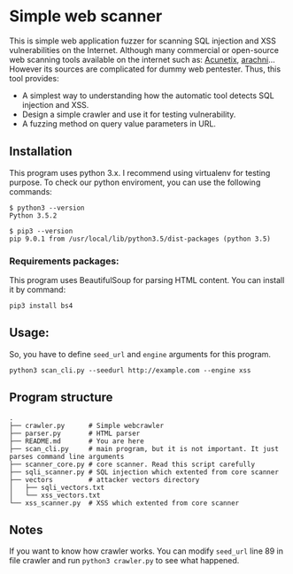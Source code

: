 # Simple web scanner

This is simple web application fuzzer for scanning SQL injection and XSS vulnerabilities on the Internet. Although many commercial or open-source web scanning tools available on the internet such as: [Acunetix](https://www.acunetix.com/), [arachni](http://www.arachni-scanner.com/)... However its sources are complicated for dummy web pentester. Thus, this tool provides:

- A simplest way to understanding how the automatic tool detects SQL injection and XSS.
- Design a simple crawler and use it for testing vulnerability.
- A fuzzing method on query value parameters in URL.


## Installation

This program uses python 3.x. I recommend using virtualenv for testing purpose. To check our python enviroment, you can use the following commands:

```
$ python3 --version
Python 3.5.2

$ pip3 --version
pip 9.0.1 from /usr/local/lib/python3.5/dist-packages (python 3.5)
```

### Requirements packages:

This program uses BeautifulSoup for parsing HTML content. You can install it by command:
```
pip3 install bs4
```



## Usage:

So, you have to define `seed_url` and `engine` arguments for this program.

```
python3 scan_cli.py --seedurl http://example.com --engine xss
```


## Program structure

```
.
├── crawler.py      # Simple webcrawler
├── parser.py       # HTML parser
├── README.md       # You are here
├── scan_cli.py     # main program, but it is not important. It just parses command line arguments
├── scanner_core.py # core scanner. Read this script carefully
├── sqli_scanner.py # SQL injection which extented from core scanner
├── vectors         # attacker vectors directory
│   ├── sqli_vectors.txt
│   └── xss_vectors.txt
└── xss_scanner.py  # XSS which extented from core scanner
```

## Notes

If you want to know how crawler works. You can modify `seed_url` line 89 in file crawler and run `python3 crawler.py` to see what happened.
